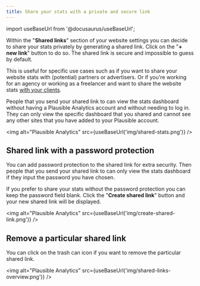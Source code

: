 ```yaml
---
title: Share your stats with a private and secure link
---
```


import useBaseUrl from '@docusaurus/useBaseUrl';

Within the "**Shared links**" section of your website settings you can decide to share your stats privately by generating a shared link. Click on the "**+ new link**" button to do so. The shared link is secure and impossible to guess by default. 

This is useful for specific use cases such as if you want to share your website stats with (potential) partners or advertisers. Or if you're working for an agency or working as a freelancer and want to share the website stats [with your clients](https://plausible.io/for-freelancers-agencies).

People that you send your shared link to can view the stats dashboard without having a Plausible Analytics account and without needing to log in. They can only view the specific dashboard that you shared and cannot see any other sites that you have added to your Plausible account.

<img alt="Plausible Analytics" src={useBaseUrl('img/shared-stats.png')} />

## Shared link with a password protection

You can add password protection to the shared link for extra security. Then people that you send your shared link to can only view the stats dashboard if they input the password you have chosen.

If you prefer to share your stats without the password protection you can keep the password field blank. Click the "**Create shared link**" button and your new shared link will be displayed.

<img alt="Plausible Analytics" src={useBaseUrl('img/create-shared-link.png')} />

## Remove a particular shared link

You can click on the trash can icon if you want to remove the particular shared link.

<img alt="Plausible Analytics" src={useBaseUrl('img/shared-links-overview.png')} />
